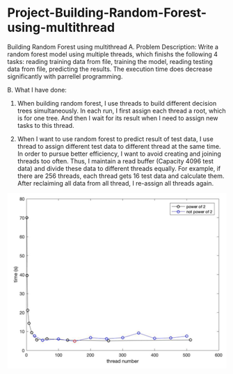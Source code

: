 # Project-Building-Random-Forest-using-multithread
Building Random Forest using multithread
A. Problem Description: 
  Write a random forest model using multiple threads, which finishs the following 4 tasks: reading training data from file, training the model, reading testing data from file, predicting the results. The execution time does decrease significantly with parrellel programming.
  
B. What I have done:

  1. When building random forest, I use threads to build different decision
trees simultaneously. In each run, I first assign each thread a root,
which is for one tree. And then I wait for its result when I need to assign
new tasks to this thread.

  2. When I want to use random forest to predict result of test data, I use
thread to assign different test data to different thread at the same time.
In order to pursue better efficiency, I want to avoid creating and joining
threads too often. Thus, I maintain a read buffer (Capacity 4096 test
data) and divide these data to different threads equally. For example, if
there are 256 threads, each thread gets 16 test data and calculate them.
After reclaiming all data from all thread, I re-assign all threads again.

![imag](https://github.com/YanChengWeiTony/Project-Building-Random-Forest-using-multithread/blob/master/thread_num_time.png)
